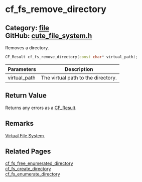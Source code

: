 [](../header.md ':include')

# cf_fs_remove_directory

Category: [file](/api_reference?id=file)  
GitHub: [cute_file_system.h](https://github.com/RandyGaul/cute_framework/blob/master/include/cute_file_system.h)  
---

Removes a directory.

```cpp
CF_Result cf_fs_remove_directory(const char* virtual_path);
```

Parameters | Description
--- | ---
virtual_path | The virtual path to the directory.

## Return Value

Returns any errors as a [CF_Result](/utility/cf_result.md).

## Remarks

[Virtual File System](https://randygaul.github.io/cute_framework/#/topics/virtual_file_system).

## Related Pages

[cf_fs_free_enumerated_directory](/file/cf_fs_free_enumerated_directory.md)  
[cf_fs_create_directory](/file/cf_fs_create_directory.md)  
[cf_fs_enumerate_directory](/file/cf_fs_enumerate_directory.md)  
